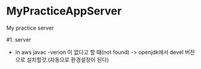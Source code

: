 # MyPracticeAppServer
My practice server

#1. server 
 - in aws javac -verion 이 없다고 할 떄(not found) -> openjdk에서 devel 버전으로 설치할것.(자동으로 환경설정이 된다)
